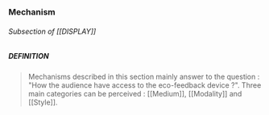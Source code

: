 ### Mechanism

###### Subsection of [[DISPLAY]]

##### DEFINITION

> Mechanisms described in this section mainly answer to the question : "How the audience have access to the eco-feedback device ?". Three main categories can be perceived : [[Medium]], [[Modality]] and [[Style]].